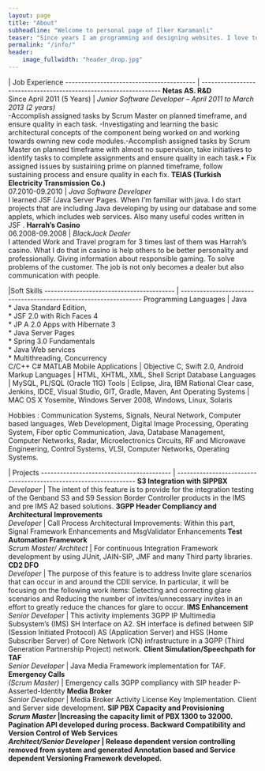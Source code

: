 ```yaml
---
layout: page
title: "About"
subheadline: "Welcome to personal page of Ilker Karamanli"
teaser: "Since years I am programming and designing websites. I love to work with open source tools and learn via code from others. This time I want to try to give something back..."
permalink: "/info/"
header:
    image_fullwidth: "header_drop.jpg"
---
```


| Job Experience
----------------------------------------- | -----------------------------------------------------------------
<strong>Netas AS. R&D</strong><br>Since April 2011 (5 Years) | <em>Junior Software Developer – April 2011 to March 2013 (2 years)</em><br>-Accomplish assigned tasks by Scrum Master on planned timeframe, and ensure quality in each task. -Investigating and learning the basic architectural concepts of the component being worked on and working towards owning new code modules.-Accomplish assigned tasks by Scrum Master on planned timeframe with almost no supervision, take initiatives to identify tasks to complete assignments and ensure quality in each task.• Fix assigned issues by sustaining prime on planned timeframe, follow sustaining process and ensure quality in each fix.
<strong>TEIAS (Turkish Electricity Transmission Co.)</strong><br>07.2010-09.2010 | <em>Java Software Developer</em><br> I learned JSF (Java Server Pages. When I'm familiar with java. I do start projects that are including Java developing by using our database and some applets, which includes web services. Also many useful codes written in JSF .
<strong>Harrah’s Casino</strong><br>06.2008-09.2008 | <em>BlackJack Dealer</em><br>  I attended Work and Travel program for 3 times last of them was Harrah’s casino. What I do that in casino is help others to be better personality and professionally. Giving information about responsible gaming. To solve problems of the customer. The job is not only becomes a dealer but also communication with people.


|Soft Skills
----------------------------------------- | -----------------------------------------------------------------
Programming Languages | Java<br> * Java Standard Edition,<br> * JSF 2.0 with Rich Faces 4<br> * JP A 2.0 Apps with Hibernate 3<br> * Java Server Pages<br> * Spring 3.0 Fundamentals<br> * Java Web services<br> * Multithreading, Concurrency<br> C/C++ C# MATLAB
Mobile Applications | Objective C, Swift 2.0, Android
Markup Languages | HTML, XHTML, XML, Shell Script
Database Languages | MySQL, PL/SQL (Oracle 11G)
Tools | Eclipse, Jira, IBM Rational Clear case, Jenkins, IDCE, Visual Studio, GIT, Gradle, Maven, Ant
Operating Systems | MAC OS X Yosemite, Windows Server 2008, Windows, Linux, Solaris

 Hobbies
:    Communication Systems, Signals, Neural Network, Computer based languages, Web Development, Digital Image Processing, Operating System, Fiber optic Communication, Java, Database Management, Computer Networks, Radar, Microelectronics Circuits, RF and Microwave Engineering, Control Systems, VLSI, Computer Networks, Operating Systems.

| Projects
----------------------------------------- | -----------------------------------------------------------------
<strong>S3 Integration with SIPPBX</strong><br><em>Developer</em>  | The intent of this feature is to provide for the integration testing of the Genband S3 and S9 Session Border Controller products in the IMS and pre IMS A2 based solutions.
<strong>3GPP Header Compliancy and Architectural Improvements </strong><br><em>  Developer</em>  | Call Process Architectural Improvements: Within this part, Signal Framework Enhancements and MsgValidator Enhancements
<strong>Test Automation Framework </strong><br><em>Scrum Master/ Architect</em>  | For continuous Integration Framework development by using JUnit, JAIN-SIP, JMF and many Third party libraries.
<strong>CD2 DFO </strong><br><em>Developer</em> | The purpose of this feature is to address Invite glare scenarios that can occur in and around the CDII service. In particular, it will be focusing on the following work items: Detecting and correcting glare scenarios and Reducing the number of invites/unnecessary invites in an effort to greatly reduce the chances for glare to occur.
<strong>IMS Enhancement </strong><br><em>Senior Developer</em> | This activity implements 3GPP IP Multimedia Subsystem’s (IMS) SH Interface on A2. SH interface is defined between SIP (Session Initiated Protocol) AS (Application Server) and HSS (Home Subscriber Server) of Core Network (CN) infrastructure in a 3GPP (Third Generation Partnership Project) network.
<strong>Client Simulation/Speechpath for TAF</strong><br><em>Senior Developer</em>  | Java Media Framework implementation for TAF.
<strong>Emergency Calls </strong><br><em> (Scrum Master)</em> | Emergency calls 3GPP compliancy with SIP header P-Asserted-Identity
<strong>Media Broker</strong><br><em>Senior Developer</em>  | Media Broker Activity License Key Implementation. Client and Server side development.
<strong>SIP PBX Capacity and Provisioning<strong><br><em>Scrum Master</em>  |Increasing the capacity limit of PBX 1300 to 32000. Pagination API developed during process.
<strong>Backward Compatibility and Version Control of Web Services</strong><br><em>Architect/Senior Developer</em> | Release dependent version controlling removed from system and generated Annotation based and Service dependent Versioning Framework developed.
